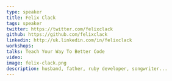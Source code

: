 ```yaml
---
type: speaker
title: Felix Clack
tags: speaker
twitter: https://twitter.com/felixclack
github: https://github.com/felixclack
linkedin: http://uk.linkedin.com/in/felixclack
workshops:
talks: Teach Your Way To Better Code
video: 
image: felix-clack.png
description: husband, father, ruby developer, songwriter...
---
```

